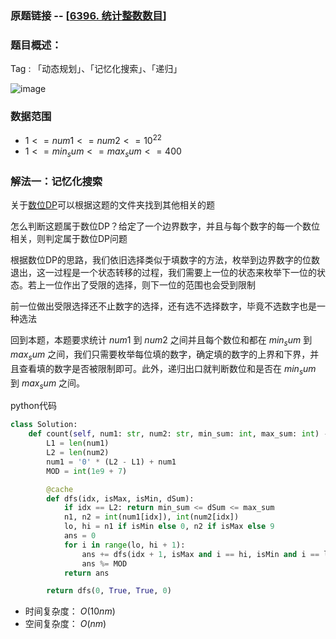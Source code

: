 ### 原题链接 -- [[6396. 统计整数数目](https://leetcode.cn/problems/count-of-integers/)]

### 题目概述：
Tag : 「动态规划」、「记忆化搜索」、「递归」

![image](https://github.com/na2co3hk/Alogrithm/assets/99656524/f10ef463-1aea-4adc-9b71-6b845b0c838f)

### 数据范围
* $1 <= num1 <= num2 <= 10^22$
* $1 <= min_sum <= max_sum <= 400$

### 解法一：记忆化搜索
关于[数位DP](https://github.com/na2co3hk/Alogrithm/tree/main/%E5%8A%A8%E6%80%81%E8%A7%84%E5%88%92/%E6%95%B0%E4%BD%8DDP)可以根据这题的文件夹找到其他相关的题

怎么判断这题属于数位DP？给定了一个边界数字，并且与每个数字的每一个数位相关，则判定属于数位DP问题

根据数位DP的思路，我们依旧选择类似于填数字的方法，枚举到边界数字的位数退出，这一过程是一个状态转移的过程，我们需要上一位的状态来枚举下一位的状态。若上一位作出了受限的选择，则下一位的范围也会受到限制

前一位做出受限选择还不止数字的选择，还有选不选择数字，毕竟不选数字也是一种选法

回到本题，本题要求统计 $num1$ 到 $num2$ 之间并且每个数位和都在 $min_sum$ 到 $max_sum$ 之间，我们只需要枚举每位填的数字，确定填的数字的上界和下界，并且查看填的数字是否被限制即可。此外，递归出口就判断数位和是否在 $min_sum$ 到 $max_sum$ 之间。

python代码
```py
class Solution:
    def count(self, num1: str, num2: str, min_sum: int, max_sum: int) -> int:
        L1 = len(num1)
        L2 = len(num2)
        num1 = '0' * (L2 - L1) + num1
        MOD = int(1e9 + 7)

        @cache
        def dfs(idx, isMax, isMin, dSum):
            if idx == L2: return min_sum <= dSum <= max_sum
            n1, n2 = int(num1[idx]), int(num2[idx])
            lo, hi = n1 if isMin else 0, n2 if isMax else 9
            ans = 0
            for i in range(lo, hi + 1):
                ans += dfs(idx + 1, isMax and i == hi, isMin and i == lo, dSum + i)
                ans %= MOD
            return ans

        return dfs(0, True, True, 0)
```
* 时间复杂度： $O(10nm)$
* 空间复杂度： $O(nm)$
